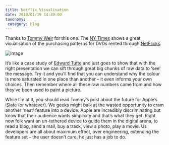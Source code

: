 ```yaml
---
title: Netflix Visualisation
date: 2010/01/19 14:49:00
taxonomy: 
 category: blog 
---
```


Thanks to [Tommy Weir](http://www.tinyplanet.eu/) for this one. The [NY Times](http://www.nytimes.com/interactive/2010/01/10/nyregion/20100110-netflix-map.html) shows a great visualisation of the purchasing patterns for DVDs rented through [NetFlicks](http://www.netflix.com/).

![image](http://lh4.ggpht.com/_-8eBgLSYyzA/S1XGhrA0xjI/AAAAAAAAvTU/c6v8BARz1OU/image%5B7%5D.png?imgmax=800)

It’s like a case study of [Edward Tufte](http://www.edwardtufte.com/tufte/) and just goes to show that with the right presentation we can sift through great big chunks of raw data to ‘see’ the message. Try it and you’ll find that you can understand why the colour is more saturated in one place than another – it even informs your own choices. Then remember where all these raw numbers came from and how they’ve been used to paint a picture.

While I’m at it, you should read Tommy’s post about the future for Apple’s [iSlate](http://gizmodo.com/5447218/rumor-apples-tablet-is-an-iphone-on-steroids) (or whatever). We geeks might balk at the wasted opportunity to cram another ‘neat’ feature into a device. Apple are incredibly discriminating but know that their audience wants simplicity and that’s what they get. Right now folk want an un-tethered device to guide them in the digital arena, to read a blog, send a mail, buy a track, view a photo, play a movie. Us developers are all about maximum effect, over engineering, extending the feature set – the user doesn’t care, he just has a job to do.

